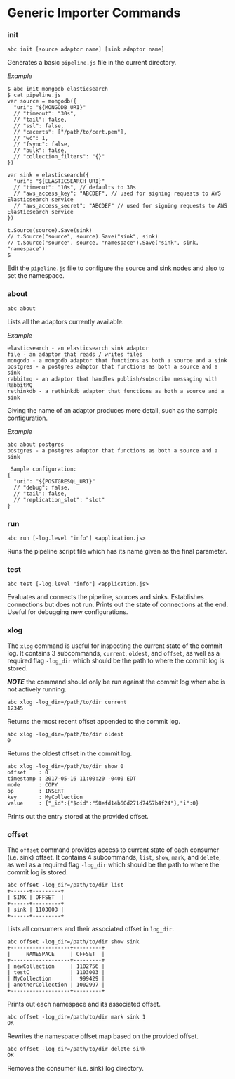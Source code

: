 # Generic Importer Commands

### init

```
abc init [source adaptor name] [sink adaptor name]
```

Generates a basic `pipeline.js` file in the current directory.

_Example_
```
$ abc init mongodb elasticsearch
$ cat pipeline.js
var source = mongodb({
  "uri": "${MONGODB_URI}"
  // "timeout": "30s",
  // "tail": false,
  // "ssl": false,
  // "cacerts": ["/path/to/cert.pem"],
  // "wc": 1,
  // "fsync": false,
  // "bulk": false,
  // "collection_filters": "{}"
})

var sink = elasticsearch({
  "uri": "${ELASTICSEARCH_URI}"
  // "timeout": "10s", // defaults to 30s
  // "aws_access_key": "ABCDEF", // used for signing requests to AWS Elasticsearch service
  // "aws_access_secret": "ABCDEF" // used for signing requests to AWS Elasticsearch service
})

t.Source(source).Save(sink)
// t.Source("source", source).Save("sink", sink)
// t.Source("source", source, "namespace").Save("sink", sink, "namespace")
$
```

Edit the `pipeline.js` file to configure the source and sink nodes and also to set the namespace.

### about

`abc about`

Lists all the adaptors currently available.

_Example_

```
elasticsearch - an elasticsearch sink adaptor
file - an adaptor that reads / writes files
mongodb - a mongodb adaptor that functions as both a source and a sink
postgres - a postgres adaptor that functions as both a source and a sink
rabbitmq - an adaptor that handles publish/subscribe messaging with RabbitMQ 
rethinkdb - a rethinkdb adaptor that functions as both a source and a sink
```

Giving the name of an adaptor produces more detail, such as the sample configuration.

_Example_

```
abc about postgres
postgres - a postgres adaptor that functions as both a source and a sink

 Sample configuration:
{
  "uri": "${POSTGRESQL_URI}"
  // "debug": false,
  // "tail": false,
  // "replication_slot": "slot"
}
```

### run

```
abc run [-log.level "info"] <application.js>
```

Runs the pipeline script file which has its name given as the final parameter.

### test

```
abc test [-log.level "info"] <application.js>
```

Evaluates and connects the pipeline, sources and sinks. Establishes connections but does not run.
Prints out the state of connections at the end. Useful for debugging new configurations.

### xlog

The `xlog` command is useful for inspecting the current state of the commit log.
It contains 3 subcommands, `current`, `oldest`, and `offset`, as well as 
a required flag `-log_dir` which should be the path to where the commit log is stored.

***NOTE*** the command should only be run against the commit log when abc
is not actively running.

```
abc xlog -log_dir=/path/to/dir current
12345
```

Returns the most recent offset appended to the commit log.

```
abc xlog -log_dir=/path/to/dir oldest
0
```

Returns the oldest offset in the commit log.

```
abc xlog -log_dir=/path/to/dir show 0
offset    : 0
timestamp : 2017-05-16 11:00:20 -0400 EDT
mode      : COPY
op        : INSERT
key       : MyCollection
value     : {"_id":{"$oid":"58efd14b60d271d7457b4f24"},"i":0}
```

Prints out the entry stored at the provided offset.

### offset

The `offset` command provides access to current state of each consumer (i.e. sink)
offset. It contains 4 subcommands, `list`, `show`, `mark`, and `delete`, as well as 
a required flag `-log_dir` which should be the path to where the commit log is stored.

```
abc offset -log_dir=/path/to/dir list
+------+---------+
| SINK | OFFSET  |
+------+---------+
| sink | 1103003 |
+------+---------+
```

Lists all consumers and their associated offset in `log_dir`.

```
abc offset -log_dir=/path/to/dir show sink
+-------------------+---------+
|     NAMESPACE     | OFFSET  |
+-------------------+---------+
| newCollection     | 1102756 |
| testC             | 1103003 |
| MyCollection      |  999429 |
| anotherCollection | 1002997 |
+-------------------+---------+
```

Prints out each namespace and its associated offset.

```
abc offset -log_dir=/path/to/dir mark sink 1
OK
```

Rewrites the namespace offset map based on the provided offset.

```
abc offset -log_dir=/path/to/dir delete sink
OK
```

Removes the consumer (i.e. sink) log directory.